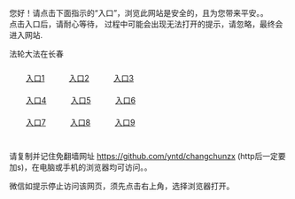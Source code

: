 您好！请点击下面指示的“入口”，浏览此网站是安全的，且为您带来平安。。 <br/>
点击入口后，请耐心等待， 过程中可能会出现无法打开的提示，请忽略，最终会进入网站. </br>

法轮大法在长春<br/>
<div style="padding:10px"><a style="margin:20px" target="_blank" href="https://d3hz37qm7s7yvk.cloudfront.net/2Qpsp?mihnzl" id="ccLink1" rel="nofollow">入口1</a> <a target="_blank" style="margin:20px" href="https://d2v6m0nbozeq39.cloudfront.net/2Qpsp?vjzokk" id="ccLink2" rel="nofollow">入口2</a> <a style="margin:20px" target="_blank" href="https://d28eublza5dtx5.cloudfront.net/2Qpsp?ttsadejo" id="ccLink3" rel="nofollow">入口3</a></div>

<div style="padding:10px" ><a style="margin:20px" target="_blank" href="https://d3hz37qm7s7yvk.cloudfront.net/2Qpsp?mihnzl" id="ccLink4" rel="nofollow">入口4</a> <a style="margin:20px" href="https://d2v6m0nbozeq39.cloudfront.net/2Qpsp?vjzokk" target="_blank" id="ccLink5" rel="nofollow">入口5</a> <a style="margin:20px" href="https://d28eublza5dtx5.cloudfront.net/2Qpsp?ttsadejo" target="_blank" id="ccLink6" rel="nofollow">入口6</a></div>

<div style="padding:10px"><a style="margin:20px" target="_blank" href="https://d3hz37qm7s7yvk.cloudfront.net/2Qpsp?mihnzl" id="ccLink7" rel="nofollow">入口7</a> <a style="margin:20px" href="https://d2v6m0nbozeq39.cloudfront.net/2Qpsp?vjzokk" target="_blank" id="ccLink8" rel="nofollow">入口8</a> <a style="margin:20px" target="_blank" href="https://d28eublza5dtx5.cloudfront.net/2Qpsp?ttsadejo" id="ccLink9" rel="nofollow">入口9</a></div>

<br/>



请复制并记住免翻墙网址 https://github.com/yntd/changchunzx (http后一定要加s)，在电脑或手机的浏览器均可访问。。<br/>

微信如提示停止访问该网页，须先点击右上角，选择浏览器打开。
